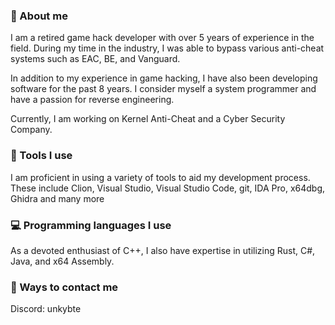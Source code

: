 ### :bust_in_silhouette: About me
I am a retired game hack developer with over 5 years of experience in the field. During my time in the industry, I was able to bypass various anti-cheat systems such as EAC, BE, and Vanguard.

In addition to my experience in game hacking, I have also been developing software for the past 8 years. I consider myself a system programmer and have a passion for reverse engineering.

Currently, I am working on Kernel Anti-Cheat and a Cyber Security Company.

### :nut_and_bolt: Tools I use

I am proficient in using a variety of tools to aid my development process. 
These include Clion, Visual Studio, Visual Studio Code, git, IDA Pro, x64dbg, Ghidra and many more

### :computer: Programming languages I use

As a devoted enthusiast of C++, I also have expertise in utilizing Rust, C#, Java, and x64 Assembly.

### :iphone: Ways to contact me
Discord: unkybte
